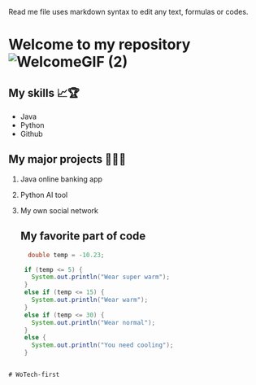 Read me file uses markdown syntax to edit any text, formulas or codes.

# Welcome to my repository ![WelcomeGIF (2)](https://github.com/LindaDilba/WoTech-first/assets/165931795/4e60b861-ce4d-46af-8719-33f69b77698d)


## My skills 📈🏆
- Java
- Python
- Github

## My major projects 🤩😎🤓
1. Java online banking app
2. Python AI tool
3. My own social network

   ## My favorite part of code

   ```java
     double temp = -10.23;

    if (temp <= 5) {
      System.out.println("Wear super warm");
    }
    else if (temp <= 15) {
      System.out.println("Wear warm");
    }
    else if (temp <= 30) {
      System.out.println("Wear normal");
    }
    else {
      System.out.println("You need cooling");
    }
  ```

# WoTech-first
